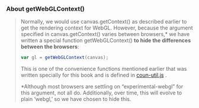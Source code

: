 ### About getWebGLContext()

> Normally, we would use canvas.getContext() as described earlier to get the rendering context for WebGL. However, because the argument specified in canvas.getContext() varies between browsers,*  we have written a special function getWebGLContext() **to hide the differences between the browsers**:
>
> ```javascript
> var gl = getWebGLContext(canvas);
> ```
>
> This is one of the convenience functions mentioned earlier that was written specially for this book and is defined in [coun-util.js](https://github.com/bajiSuan/WebGL-Programming-Guide/blob/main/lib/cuon-utils.js) .
>
>
> *Although most browsers are settling on “experimental-webgl” for this argument, not all do.
> Additionally, over time, this will evolve to plain ‘webgl,’ so we have chosen to hide this.
